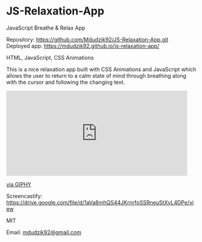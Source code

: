# JS-Relaxation-App

JavaScript Breathe & Relax App

<!-- Live link to deployed app -->

Repository: https://github.com/Mdudzik92/JS-Relaxation-App.git<br>
Deployed app: https://mdudzik92.github.io/js-relaxation-app/

<!-- Technologies used -->

HTML, JavaScript, CSS Animations

<!-- Explanation of what the app is -->

This is a nice relaxation app built with CSS Animations and JavaScript which allows the user to return to a calm state of mind through breathing along with the cursor and following the changing text.

<!-- GIF of app -->
<iframe src="https://giphy.com/embed/EtvfMQelZs23k9J1dm" width="480" height="226" frameBorder="0" class="giphy-embed" allowFullScreen></iframe><p><a href="https://giphy.com/gifs/EtvfMQelZs23k9J1dm">via GIPHY</a></p>

<!-- Screencastify Link -->

Screencastify:
https://drive.google.com/file/d/1aVa8mhQS44JKrnrfpSSRneuStXvL4DPe/view

<!-- License -->

MIT

<!-- Contact information -->

Email: mdudzik92@gmail.com
